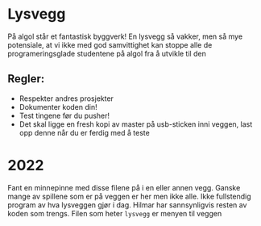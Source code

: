 # Lysvegg
På algol står et fantastisk byggverk! En lysvegg så vakker, men så mye potensiale, at vi ikke med god samvittighet kan stoppe alle de programeringsglade studentene på algol fra å utvikle til den

## Regler:
- Respekter andres prosjekter
- Dokumenter koden din!
- Test tingene før du pusher!
- Det skal ligge en fresh kopi av master på usb-sticken inni veggen, last opp denne når du er ferdig med å teste

# 2022
Fant en minnepinne med disse filene på i en eller annen vegg. Ganske mange av spillene som er på veggen er her men ikke alle. Ikke fullstendig program av hva lysveggen gjør i dag. Hilmar har sannsynligvis resten av koden som trengs. Filen som heter `lysvegg` er menyen til veggen
